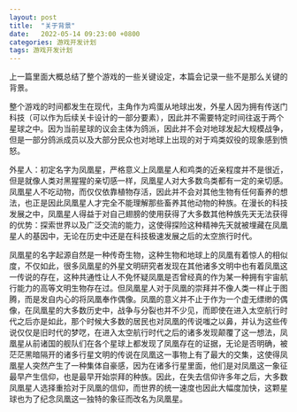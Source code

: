 ```yaml
---
layout: post
title:  "关于背景"
date:   2022-05-14 09:23:00 +0800
categories: 游戏开发计划
tags: 游戏开发计划
---
```


上一篇里面大概总结了整个游戏的一些关键设定，本篇会记录一些不是那么关键的背景。




整个游戏的时间都发生在现代，主角作为鸡蛋从地球出发，外星人因为拥有传送门科技（可以作为后续关卡设计的一部分要素），因此并不需要特定时间往返于两个星球之中。因为当前星球的议会主体为鸽派，因此并不会对地球发起大规模战争，但是一部分鸽派成员以及大部分民众也对地球上出现的对于鸡类奴役的现象感到愤怒。

外星人：初定名字为凤凰星，严格意义上凤凰星人和鸡类的近亲程度并不是很近，但是就像人类对黑猩猩的亲切感一样，凤凰星人对大多数鸟类都有一定的亲切感。凤凰星人不吃动物，而仅仅依靠植物存活，因此并不会对其他生物有任何畜养的想法，也正是因此凤凰星人才完全不能理解那些畜养其他动物的种族。在漫长的科技发展之中，凤凰星人得益于对自己翅膀的使用获得了大多数其他种族先天无法获得的优势：探索世界以及广泛交流的能力，这使得探险这种精神先天就被埋藏在凤凰星人的基因中，无论在历史中还是在科技极速发展之后的太空旅行时代。

凤凰星的名字起源自然是一种传奇生物，这种生物和地球上的凤凰有着惊人的相似度，不仅如此，很多凤凰星的外星文明研究者发现在其他诸多文明中也有着凤凰这一传说的存在，这种共通性让人不免怀疑凤凰是否曾经真的作为某一种拥有宇宙航行能力的高等文明生物存在过。但凤凰星人对于凤凰的崇拜并不像人类一样止于图腾，而是发自内心的将凤凰奉作偶像。凤凰的意义并不止于作为一个虚无缥缈的偶像，在凤凰星的大多数历史中，战争与分裂也并不少见，而即使在进入太空航行时代之后亦是如此，那个时候大多数的居民也对凤凰的传说嗤之以鼻，并认为这些传说仅仅是旧时代的梦呓，在进入太空航行时代之后的诸多发现颠覆了这一想法，凤凰星从前诸国的舰队们在各个星球上都发现了凤凰存在的证据，无论是否明确，被茫茫黑暗隔开的诸多行星文明的传说在凤凰这一事物上有了最大的交集，这使得凤凰星人突然产生了一种集体自豪感，因为在诸多行星里面，他们是对凤凰这一象征最早产生信仰，也是最早开始崇拜的种族。因此，在失去信仰许多年之后，大多数凤凰星人选择重拾对于凤凰的信仰，而世界的统一速度也因此大幅度加快，这颗星球也为了纪念凤凰这一独特的象征而改名为凤凰星。


